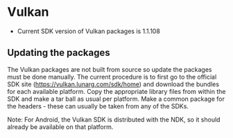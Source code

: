 # Vulkan

* Current SDK version of Vulkan packages is 1.1.108

## Updating the packages

The Vulkan packages are not built from source so update the packages must be done manually.
The current procedure is to first go to the official SDK site (https://vulkan.lunarg.com/sdk/home) and
download the bundles for each available platform. Copy the appropriate library files from within the SDK and make
a tar ball as usual per platform. Make a common package for the headers - these can usually be taken from any of the SDKs.

Note: For Android, the Vulkan SDK is distributed with the NDK, so it should already be available on that platform.

